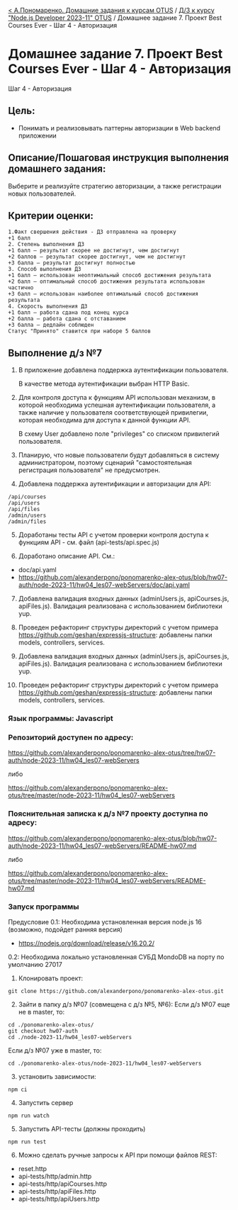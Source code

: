 [< А.Пономаренко. Домашние задания к курсам OTUS](../../README.md) / [Д/З к курсу "Node.js Developer 2023-11" OTUS](../README.md) / Домашнее задание 7.  Проект Best Courses Ever - Шаг 4 - Авторизация
# Домашнее задание 7.  Проект Best Courses Ever - Шаг 4 - Авторизация

Шаг 4 - Авторизация
## Цель:
  * Понимать и реализовывать паттерны авторизации в Web backend приложении



## Описание/Пошаговая инструкция выполнения домашнего задания:

Выберите и реализуйте стратегию авторизации, а также регистрации новых пользователей.

## Критерии оценки:

```
1.Факт свершения действия - ДЗ отправлена на проверку
+1 балл
2. Степень выполнения ДЗ
+1 балл – результат скорее не достигнут, чем достигнут
+2 баллов – результат скорее достигнут, чем не достигнут
+3 балла – результат достигнут полностью
3. Способ выполнения ДЗ
+1 балл – использован неоптимальный способ достижения результата
+2 балл – оптимальный способ достижения результата использован частично
+3 балл – использован наиболее оптимальный способ достижения результата
4. Скорость выполнения ДЗ
+1 балл – работа сдана под конец курса
+2 балла – работа сдана с отставанием
+3 балла – дедлайн соблюден
Статус "Принято" ставится при наборе 5 баллов
```

## Выполнение д/з №7
1. В приложение добавлена поддержка аутентификации пользователя. 

   В качестве метода аутентификации выбран HTTP Basic.

2. Для контроля доступа к функциям API использован механизм, в которой необходима успешная аутентификации пользователя, а также наличие у пользователя соответствующей привилегии, которая необходима для доступа к данной функции API. 

   В схему User добавлено поле "privileges" со списком привилегий пользователя.

3. Планирую, что новые пользователи будут добавляться в систему администратором, поэтому сценарий "самостоятельная регистрация пользователя" не предусмотрен.

4. Добавлена поддержка аутентификации и авторизации для API:
```
/api/courses
/api/users
/api/files
/admin/users
/admin/files
```
5. Доработаны тесты API с учетом проверки контроля доступа к функциям API - см. файл (api-tests/api.spec.js)

6. Доработано описание API. См.: 
* doc/api.yaml
* https://github.com/alexanderpono/ponomarenko-alex-otus/blob/hw07-auth/node-2023-11/hw04_les07-webServers/doc/api.yaml

7. Добавлена валидация входных данных (adminUsers.js, apiCourses.js, apiFiles.js). Валидация реализована  с использованием библиотеки yup.

8. Проведен рефакторинг структуры директорий с учетом примера https://github.com/geshan/expressjs-structure: добавлены папки models, controllers, services.


7. Добавлена валидация входных данных (adminUsers.js, apiCourses.js, apiFiles.js). Валидация реализована  с использованием библиотеки yup.

8. Проведен рефакторинг структуры директорий с учетом примера https://github.com/geshan/expressjs-structure: добавлены папки models, controllers, services.


### Язык программы: Javascript
### Репозиторий доступен по адресу:
https://github.com/alexanderpono/ponomarenko-alex-otus/tree/hw07-auth/node-2023-11/hw04_les07-webServers

либо 

https://github.com/alexanderpono/ponomarenko-alex-otus/tree/master/node-2023-11/hw04_les07-webServers


### Пояснительная записка к д/з №7 проекту доступна по адресу:
https://github.com/alexanderpono/ponomarenko-alex-otus/blob/hw07-auth/node-2023-11/hw04_les07-webServers/README-hw07.md

либо 

https://github.com/alexanderpono/ponomarenko-alex-otus/tree/master/node-2023-11/hw04_les07-webServers/README-hw07.md


### Запуск программы
Предусловие
0.1: Необходима установленная версия node.js 16 (возможно, подойдет ранняя версия)
- https://nodejs.org/download/release/v16.20.2/

0.2: Необходима локально установленная СУБД MondoDB на порту по умолчанию 27017


1. Клонировать проект: 
```
git clone https://github.com/alexanderpono/ponomarenko-alex-otus.git
```

2. Зайти в папку д/з №07 (совмещена с д/з №5, №6): 
Если д/з №07 еще не в master, то:
```
cd ./ponomarenko-alex-otus/
git checkout hw07-auth
cd ./node-2023-11/hw04_les07-webServers
```

Если д/з №07 уже в master, то:

```
cd ./ponomarenko-alex-otus/node-2023-11/hw04_les07-webServers
```
 

3. установить зависимости:  
```
npm ci
```

4. Запустить сервер
```
npm run watch
```

5. Запустить API-тесты (должны проходить)
```
npm run test
```

6. Можно сделать ручные запросы к API при помощи файлов REST:
* reset.http
* api-tests/http/admin.http
* api-tests/http/apiCourses.http
* api-tests/http/apiFiles.http
* api-tests/http/apiUsers.http
